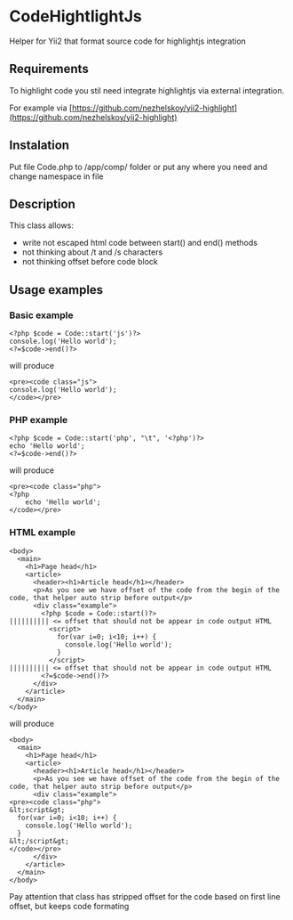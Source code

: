 # CodeHightlightJs
Helper for Yii2 that format source code for highlightjs integration

## Requirements
To highlight code you stil need integrate highlightjs via external integration. 

For example via [https://github.com/nezhelskoy/yii2-highlight](https://github.com/nezhelskoy/yii2-highlight)

## Instalation
Put file Code.php to /app/comp/ folder or put any where you need and change namespace in file

## Description
This class allows:
- write not escaped html code between start() and end() methods
- not thinking about /t and /s characters
- not thinking offset before code block

## Usage examples

### Basic example
```
<?php $code = Code::start('js')?>
console.log('Hello world');
<?=$code->end()?>
```
will produce
```
<pre><code class="js">
console.log('Hello world');
</code></pre>
```

### PHP example
```
<?php $code = Code::start('php', "\t", '<?php')?>
echo 'Hello world';
<?=$code->end()?>
```
will produce
```
<pre><code class="php">
<?php
    echo 'Hello world';
</code></pre>
```

### HTML example
```
<body>
  <main>
    <h1>Page head</h1>
    <article>  
      <header><h1>Article head</h1></header>
      <p>As you see we have offset of the code from the begin of the code, that helper auto strip before output</p>
      <div class="example">
        <?php $code = Code::start()?>
|||||||||| <= offset that should not be appear in code output HTML
          <script>
            for(var i=0; i<10; i++) {
              console.log('Hello world');
            }
          </script>
|||||||||| <= offset that should not be appear in code output HTML          
        <?=$code->end()?>
      </div>
    </article>
  </main>
</body>
```
will produce
```
<body>
  <main>
    <h1>Page head</h1>
    <article>  
      <header><h1>Article head</h1></header>
      <p>As you see we have offset of the code from the begin of the code, that helper auto strip before output</p>
      <div class="example">
<pre><code class="php">
&lt;script&gt;
  for(var i=0; i<10; i++) {
    console.log('Hello world');
  }
&lt;/script&gt;
</code></pre>
      </div>
    </article>
  </main>
</body>
```
Pay attention that class has stripped offset for the code based on first line offset, but keeps code formating
